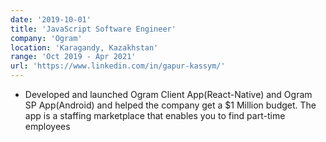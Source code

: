 ```yaml
---
date: '2019-10-01'
title: 'JavaScript Software Engineer'
company: 'Ogram'
location: 'Karagandy, Kazakhstan'
range: 'Oct 2019 - Apr 2021'
url: 'https://www.linkedin.com/in/gapur-kassym/'
---
```


- Developed and launched Ogram Client App(React-Native) and Ogram SP App(Android) and helped the company get a \$1 Million budget. The app is a staffing marketplace that enables you to find part-time employees
